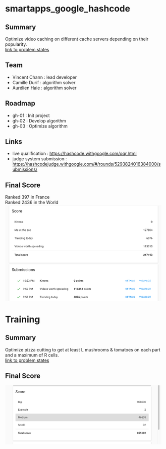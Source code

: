 # smartapps_google_hashcode

## Summary

Optimize video caching on different cache servers depending on their popularity.  
[link to problem states](hashcode2017.pdf)

## Team

- Vincent Chann : lead developer
- Camille Durif : algorithm solver
- Aurélien Haie : algorithm solver

## Roadmap

- gh-01 : Init project
- gh-02 : Develop algorithm
- gh-03 : Optimize algorithm

## Links

- live qualification : https://hashcode.withgoogle.com/oqr.html
- judge system submission : https://hashcodejudge.withgoogle.com/#/rounds/5293824016384000/submissions/

## Final Score 

Ranked 397 in France  
Ranked 2436 in the World  
![Screenshot](final_score_qualification.png)

# Training

## Summary

Optimize pizza cutting to get at least L mushrooms & tomatoes on each part and a maximum of R cells.  
[link to problem states](pizza.pdf)

## Final Score 

![Screenshot](final_score_training.png)
